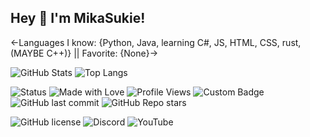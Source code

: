 ## Hey 👋 I'm MikaSukie!
<-Languages I know: {Python, Java, learning C#, JS, HTML, CSS, rust, (MAYBE C++)} || Favorite: {None}->

![GitHub Stats](https://github-readme-stats.vercel.app/api?username=MikaSukie&show_icons=true&theme=radical)
![Top Langs](https://github-readme-stats.vercel.app/api/top-langs/?username=MikaSukie&layout=compact&theme=radical)

![Status](https://img.shields.io/badge/Status-Active-magenta)
![Made with Love](https://img.shields.io/badge/Made%20with-%E2%9D%A4-red)
![Profile Views](https://komarev.com/ghpvc/?username=MikaSukie&color=blue)
![Custom Badge](https://img.shields.io/badge/MikaSukie-Loves%20programing-pink)
![GitHub last commit](https://img.shields.io/github/last-commit/MikaSukie/CUNE-VN-Engine)
![GitHub Repo stars](https://img.shields.io/github/stars/MikaSukie/CUNE-VN-Engine?style=social)

![GitHub license](https://img.shields.io/github/license/MikaSukie/CUNE-VN-Engine)
![Discord](https://img.shields.io/badge/Discord-Join%20Now-pink?logo=discord)
![YouTube](https://img.shields.io/badge/YouTube-Subscribe-red?logo=youtube)

<!--
**MikaSukie/MikaSukie** is a ✨ _special_ ✨ repository because its `README.md` (this file) appears on your GitHub profile.

Here are some ideas to get you started:

- 🔭 I’m currently working on ...
- 🌱 I’m currently learning ...
- 👯 I’m looking to collaborate on ...
- 🤔 I’m looking for help with ...
- 💬 Ask me about ...
- 📫 How to reach me: ...
- 😄 Pronouns: ...
- ⚡ Fun fact: ...
-->
